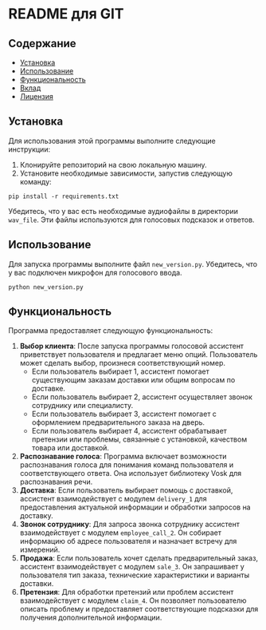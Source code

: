 
<!DOCTYPE html>
<html>
<body>
  <h1>README для GIT</h1>
  <h2>Содержание</h2>
  <ul>
    <li><a href="#Установка">Установка</a></li>
    <li><a href="#Использование">Использование</a></li>
    <li><a href="#Функциональность">Функциональность</a></li>
    <li><a href="#Вклад">Вклад</a></li>
    <li><a href="#Лицензия">Лицензия</a></li>
  </ul>
  <h2 id="Установка">Установка</h2>
  <p>Для использования этой программы выполните следующие инструкции:</p>
  <ol>
    <li>Клонируйте репозиторий на свою локальную машину.</li>
    <li>Установите необходимые зависимости, запустив следующую команду:</li>
  </ol>
  <pre><code>pip install -r requirements.txt</code></pre>
  <p>Убедитесь, что у вас есть необходимые аудиофайлы в директории <code>wav_file</code>. Эти файлы используются для голосовых подсказок и ответов.</p>
  <h2 id="Использование">Использование</h2>
  <p>Для запуска программы выполните файл <code>new_version.py</code>. Убедитесь, что у вас подключен микрофон для голосового ввода.</p>
  <pre><code>python new_version.py</code></pre>
  <h2 id="Функциональность">Функциональность</h2>
  <p>Программа предоставляет следующую функциональность:</p>
  <ol>
    <li><strong>Выбор клиента</strong>: После запуска программы голосовой ассистент приветствует пользователя и предлагает меню опций. Пользователь может сделать выбор, произнеся соответствующий номер.
      <ul>
        <li>Если пользователь выбирает 1, ассистент помогает существующим заказам доставки или общим вопросам по доставке.</li>
        <li>Если пользователь выбирает 2, ассистент осуществляет звонок сотруднику или специалисту.</li>
        <li>Если пользователь выбирает 3, ассистент помогает с оформлением предварительного заказа на дверь.</li>
        <li>Если пользователь выбирает 4, ассистент обрабатывает претензии или проблемы, связанные с установкой, качеством товара или доставкой.</li>
      </ul>
    </li>
    <li><strong>Распознавание голоса</strong>: Программа включает возможности распознавания голоса для понимания команд пользователя и соответствующего ответа. Она использует библиотеку Vosk для распознавания речи.</li>
    <li><strong>Доставка</strong>: Если пользователь выбирает помощь с доставкой, ассистент взаимодействует с модулем <code>delivery_1</code> для предоставления актуальной информации и обработки запросов на доставку.</li>
    <li><strong>Звонок сотруднику</strong>: Для запроса звонка сотруднику ассистент взаимодействует с модулем <code>employee_call_2</code>. Он собирает информацию об адресе пользователя и назначает встречу для измерений.</li>
    <li><strong>Продажа</strong>: Если пользователь хочет сделать предварительный заказ, ассистент взаимодействует с модулем <code>sale_3</code>. Он запрашивает у пользователя тип заказа, технические характеристики и варианты доставки.</li>
    <li><strong>Претензия</strong>: Для обработки претензий или проблем ассистент взаимодействует с модулем <code>claim_4</code>. Он позволяет пользователю описать проблему и предоставляет соответствующие подсказки для получения дополнительной информации.</li>
  </ol>
</body>
</html>
